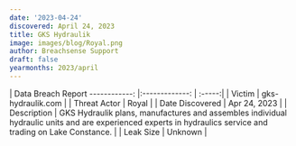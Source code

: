 ```yaml
---
date: '2023-04-24'
discovered: April 24, 2023
title: GKS Hydraulik
image: images/blog/Royal.png
author: Breachsense Support
draft: false
yearmonths: 2023/april
---
```



| Data Breach Report
------------:     |:-------------:    | :-----:|
| Victim      | gks-hydraulik.com      | 
| Threat Actor      | Royal      | 
| Date Discovered      | Apr 24, 2023      | 
| Description      | GKS Hydraulik plans, manufactures and assembles individual hydraulic units and are experienced experts in hydraulics service and trading on Lake Constance.      | 
| Leak Size      | Unknown      | 

